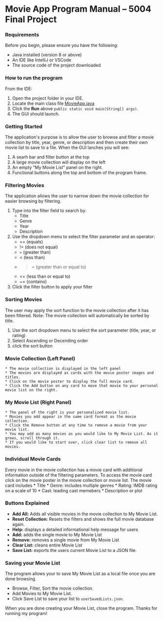 # Movie App Program Manual – 5004 Final Project

### Requirements

Before you begin, please ensure you have the following:

- Java installed (version 8 or above)
- An IDE like IntelliJ or VSCode
- The source code of the project downloaded


### How to run the program

 From the IDE: 

1. Open the project folder in your IDE.
2. Locate the main class file [MovieApp.java](../src/main/java/student/MovieApp.java) 
3. Click the **Run** above `public static void main(String[] args)`.
4. The GUI should launch.


### Getting Started

The application's purpose is to allow the user to browse and filter a movie collection by title, year, genre, or description and then create their own movie list to save to a file. 
When the GUI lanches you will see:
1. A searh bar and filter button at the top
2. A large movie collection will display on the left
3. An empty "My Movie List" panel on the right.
4. Functional buttons along the top and bottom of the program frame. 


### Filtering Movies
The application allows the user to narrow down the movie collection for easier browsing by filtering.
1. Type into the filter field to search by:
    * Title
    * Genre
    * Year
    * Description
2. Use the dropdown menu to select the filter parameter and an operator:
    * == (equals)
    * != (does not equal)
    * `>` (greater than)
    * <  (less than)
    * >= (greater than or equal to)
    * <= (less than or equal to)
    * ~=  (contains)
3. Click the filter button to apply your filter

### Sorting Movies
The user may apply the sort function to the movie collection after it has been filtered. Note: The movie collection will automatically be sorted by title.
1. Use the sort dropdown menu to select the sort parameter (title, year, or rating)
2. Select Ascending or Decending order
3. click the sort button

### Movie Collection (Left Panel)
    * The movie collection is displayed in the left panel
    * The movies are displayed as cards with the movie poster images and titles.
    * Click on the movie poster to display the full movie card.
    * Click the Add button on any card to move that movie to your personal movie list on the right. 

### My Movie List (Right Panel)
    * The panel of the right is your personalized movie list. 
    * Movies you add appear in the same card format as the movie collection.
    * Click the Remove button at any time to remove a movie from your movie list. 
    * You may add as many movies as you would like to My Movie List. As it grows, scroll through it. 
    * If you would like to start over, click clear list to remove all movies. 

### Individual Movie Cards
Every movie in the movie collection has a movie card with additional information outside of the filtering parameters. To access the movie card click on the movie poster in the movie collection or movie list. The movie card includes
    * Title
    * Genre: includes multiple genres
    * Rating: IMDB rating on a scale of 10
    * Cast: leading cast memebers
    * Description or plot

### Buttons Explained
* **Add All:** Adds all visible movies in the movie collection to My Movie List. 
* **Reset Collection:** Resets the filters and shows the full movie database again. 
* **Help:** displays a detailed informational help message for users
* **Add:** adds the single movie to My Movie List
* **Remove:** removes a single movie from My Movie List
* **Clear List:** cleans entire Movie List 
* **Save List:** exports the users current Movie List to a JSON file.

### Saving your Movie List
The program allows your to save My Movie List as a local file once you are done browsing. 
* Browse, Filter, Sort the movie collection.
* Add Movies to My Movie List.
* Click Save List to save your list to `userSavedLists.json`.

When you are done creating your Movie List, close the program. 
Thanks for running my program!
